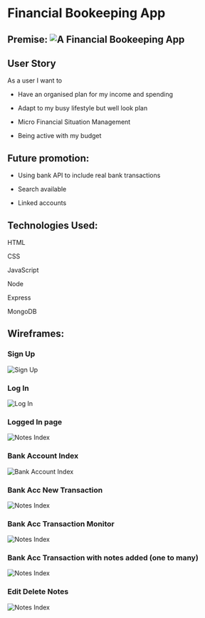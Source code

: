 # Financial Bookeeping App

## Premise: ![A Financial Bookeeping App](https://financial-bookeeping-app.herokuapp.com/)

## User Story
As a user I want to

* Have an organised plan for my income and spending

* Adapt to my busy lifestyle but well look plan

* Micro Financial Situation Management

* Being active with my budget

## Future promotion:
* Using bank API to include real bank transactions

* Search available

* Linked accounts

## Technologies Used:
HTML

CSS

JavaScript 

Node

Express

MongoDB

## Wireframes: 
### Sign Up
![Sign Up](https://github.com/hnhtran/Financial-Bookeeping-App/blob/main/assets/Sign%20Up.png)
### Log In
![Log In](https://github.com/hnhtran/Financial-Bookeeping-App/blob/main/assets/Login.png)
### Logged In page
![Notes Index](https://github.com/hnhtran/Financial-Bookeeping-App/blob/main/assets/Notes%20Index.png)
### Bank Account Index
![Bank Account Index](https://github.com/hnhtran/Financial-Bookeeping-App/blob/main/assets/Bank%20Acc%20Index.png)
### Bank Acc New Transaction
![Notes Index](https://github.com/hnhtran/Financial-Bookeeping-App/blob/main/assets/New%20Transaction.png)
### Bank Acc Transaction Monitor
![Notes Index](https://github.com/hnhtran/Financial-Bookeeping-App/blob/main/assets/Screen%20Shot%202022-06-17%20at%2011.00.41%20pm.png)
### Bank Acc Transaction with notes added (one to many)
![Notes Index](https://github.com/hnhtran/Financial-Bookeeping-App/blob/main/assets/Transaction%20Edit%20Delete%20Notes%20Embedded.png)
### Edit Delete Notes
![Notes Index](https://github.com/hnhtran/Financial-Bookeeping-App/blob/main/assets/Edit%20Delete%20Notes.png)

